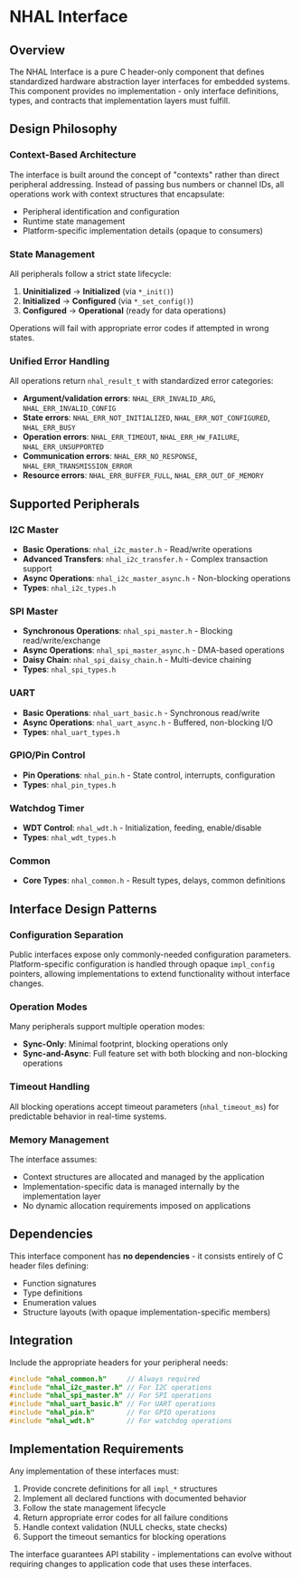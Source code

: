 # NHAL Interface

## Overview

The NHAL Interface is a pure C header-only component that defines standardized hardware abstraction layer interfaces for embedded systems. This component provides no implementation - only interface definitions, types, and contracts that implementation layers must fulfill.

## Design Philosophy

### Context-Based Architecture
The interface is built around the concept of "contexts" rather than direct peripheral addressing. Instead of passing bus numbers or channel IDs, all operations work with context structures that encapsulate:
- Peripheral identification and configuration
- Runtime state management  
- Platform-specific implementation details (opaque to consumers)

### State Management
All peripherals follow a strict state lifecycle:
1. **Uninitialized** → **Initialized** (via `*_init()`)
2. **Initialized** → **Configured** (via `*_set_config()`)  
3. **Configured** → **Operational** (ready for data operations)

Operations will fail with appropriate error codes if attempted in wrong states.

### Unified Error Handling
All operations return `nhal_result_t` with standardized error categories:
- **Argument/validation errors**: `NHAL_ERR_INVALID_ARG`, `NHAL_ERR_INVALID_CONFIG`
- **State errors**: `NHAL_ERR_NOT_INITIALIZED`, `NHAL_ERR_NOT_CONFIGURED`, `NHAL_ERR_BUSY`
- **Operation errors**: `NHAL_ERR_TIMEOUT`, `NHAL_ERR_HW_FAILURE`, `NHAL_ERR_UNSUPPORTED`
- **Communication errors**: `NHAL_ERR_NO_RESPONSE`, `NHAL_ERR_TRANSMISSION_ERROR`
- **Resource errors**: `NHAL_ERR_BUFFER_FULL`, `NHAL_ERR_OUT_OF_MEMORY`

## Supported Peripherals

### I2C Master
- **Basic Operations**: `nhal_i2c_master.h` - Read/write operations
- **Advanced Transfers**: `nhal_i2c_transfer.h` - Complex transaction support
- **Async Operations**: `nhal_i2c_master_async.h` - Non-blocking operations
- **Types**: `nhal_i2c_types.h`

### SPI Master  
- **Synchronous Operations**: `nhal_spi_master.h` - Blocking read/write/exchange
- **Async Operations**: `nhal_spi_master_async.h` - DMA-based operations
- **Daisy Chain**: `nhal_spi_daisy_chain.h` - Multi-device chaining
- **Types**: `nhal_spi_types.h`

### UART
- **Basic Operations**: `nhal_uart_basic.h` - Synchronous read/write
- **Async Operations**: `nhal_uart_async.h` - Buffered, non-blocking I/O
- **Types**: `nhal_uart_types.h`

### GPIO/Pin Control
- **Pin Operations**: `nhal_pin.h` - State control, interrupts, configuration
- **Types**: `nhal_pin_types.h`

### Watchdog Timer
- **WDT Control**: `nhal_wdt.h` - Initialization, feeding, enable/disable
- **Types**: `nhal_wdt_types.h`

### Common
- **Core Types**: `nhal_common.h` - Result types, delays, common definitions

## Interface Design Patterns

### Configuration Separation
Public interfaces expose only commonly-needed configuration parameters. Platform-specific configuration is handled through opaque `impl_config` pointers, allowing implementations to extend functionality without interface changes.

### Operation Modes
Many peripherals support multiple operation modes:
- **Sync-Only**: Minimal footprint, blocking operations only
- **Sync-and-Async**: Full feature set with both blocking and non-blocking operations

### Timeout Handling
All blocking operations accept timeout parameters (`nhal_timeout_ms`) for predictable behavior in real-time systems.

### Memory Management
The interface assumes:
- Context structures are allocated and managed by the application
- Implementation-specific data is managed internally by the implementation layer
- No dynamic allocation requirements imposed on applications

## Dependencies

This interface component has **no dependencies** - it consists entirely of C header files defining:
- Function signatures
- Type definitions  
- Enumeration values
- Structure layouts (with opaque implementation-specific members)

## Integration

Include the appropriate headers for your peripheral needs:

```c
#include "nhal_common.h"     // Always required
#include "nhal_i2c_master.h" // For I2C operations
#include "nhal_spi_master.h" // For SPI operations  
#include "nhal_uart_basic.h" // For UART operations
#include "nhal_pin.h"        // For GPIO operations
#include "nhal_wdt.h"        // For watchdog operations
```

## Implementation Requirements

Any implementation of these interfaces must:
1. Provide concrete definitions for all `impl_*` structures
2. Implement all declared functions with documented behavior
3. Follow the state management lifecycle
4. Return appropriate error codes for all failure conditions
5. Handle context validation (NULL checks, state checks)
6. Support the timeout semantics for blocking operations

The interface guarantees API stability - implementations can evolve without requiring changes to application code that uses these interfaces.